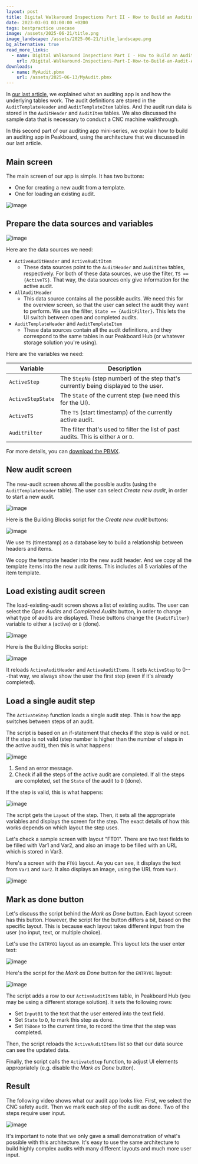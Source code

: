 ```yaml
---
layout: post
title: Digital Walkaround Inspections Part II - How to Build an Auditing App
date: 2023-03-01 03:00:00 +0200
tags: bestpractice usecase
image: /assets/2025-06-21/title.png
image_landscape: /assets/2025-06-21/title_landscape.png
bg_alternative: true
read_more_links:
  - name: Digital Walkaround Inspections Part I - How to Build an Auditing App
    url: /Digital-Walkaround-Inspections-Part-I-How-to-Build-an-Audit-App.html
downloads:
  - name: MyAudit.pbmx
    url: /assets/2025-06-13/MyAudit.pbmx
---
```

In [our last article](/Digital-Walkaround-Inspections-Part-I-How-to-Build-an-Audit-App.html), we explained what an auditing app is and how the underlying tables work. The audit definitions are stored in the `AuditTemplateHeader` and `AuditTemplateItem` tables. And the audit run data is stored in the `AuditHeader` and `AuditItem` tables. We also discussed the sample data that is necessary to conduct a CNC machine walkthrough.

In this second part of our auditing app mini-series, we explain how to build an auditing app in Peakboard, using the architecture that we discussed in our last article.

## Main screen

The main screen of our app is simple. It has two buttons:
* One for creating a new audit from a template.
* One for loading an existing audit.

![image](/assets/2025-06-21/010.png)

## Prepare the data sources and variables

![image](/assets/2025-06-21/020.png)

Here are the data sources we need:

- `ActiveAuditHeader` and `ActiveAuditItem`
    * These data sources point to the `AuditHeader` and `AuditItem` tables, respectively. For both of these data sources, we use the filter, `TS == {ActiveTS}`. That way, the data sources only give information for the active audit.
- `AllAuditHeader`
    * This data source contains all the possible audits. We need this for the overview screen, so that the user can select the audit they want to perform. We use the filter, `State == {AuditFilter}`. This lets the UI switch between open and completed audits.
- `AuditTemplateHeader` and `AuditTemplateItem`
    * These data sources contain all the audit definitions, and they correspond to the same tables in our Peakboard Hub (or whatever storage solution you're using).

Here are the variables we need:

| Variable        | Description |
| --------------- | ----------- |
| `ActiveStep`      | The `StepNo` (step number) of the step that's currently being displayed to the user. |
| `ActiveStepState` | The `State` of the current step (we need this for the UI). |
| `ActiveTS`       | The `TS` (start timestamp) of the currently active audit. |
| `AuditFilter`     | The filter that's used to filter the list of past audits. This is either `A` or `D`. |

For more details, you can [download the PBMX](/assets/2025-06-13/MyAudit.pbmx).

## New audit screen

The new-audit screen shows all the possible audits (using the `AuditTemplateHeader` table). The user can select *Create new audit*, in order to start a new audit.

![image](/assets/2025-06-21/030.png)

Here is the Building Blocks script for the *Create new audit* buttons:

![image](/assets/2025-06-21/040.png)

We use `TS` (timestamp) as a database key to build a relationship between headers and items.

We copy the template header into the new audit header. And we copy all the template items into the new audit items. This includes all 5 variables of the item template.

## Load existing audit screen

The load-existing-audit screen shows a list of existing audits. The user can select the *Open Audits* and *Completed Audits* button, in order to change what type of audits are displayed. These buttons change the `{AuditFilter}` variable to either `A` (active) or `D` (done).

![image](/assets/2025-06-21/050.png)

Here is the Building Blocks script:

![image](/assets/2025-06-21/060.png)

It reloads `ActiveAuditHeader` and `ActiveAuditItems`. It sets `ActiveStep` to 0---that way, we always show the user the first step (even if it's already completed).

## Load a single audit step

The `ActivateStep` function loads a single audit step. This is how the app switches between steps of an audit.

The script is based on an if-statement that checks if the step is valid or not. If the step is not valid (step number is higher than the number of steps in the active audit), then this is what happens:

![image](/assets/2025-06-21/070.png)

1. Send an error message.
2. Check if all the steps of the active audit are completed. If all the steps are completed, set the `State` of the audit to `D` (done).

If the step is valid, this is what happens:

![image](/assets/2025-06-21/071.png)

The script gets the `Layout` of the step. Then, it sets all the appropriate variables and displays the screen for the step. The exact details of how this works depends on which layout the step uses.

Let's check a sample screen with layout "FT01". There are two test fields to be filled with Var1 and Var2, and also an image to be filled with an URL which is stored in Var3.

Here's a screen with the `FT01` layout. As you can see, it displays the text from `Var1` and `Var2`. It also displays an image, using the URL from `Var3`.

![image](/assets/2025-06-21/080.png)

## Mark as done button

Let's discuss the script behind the *Mark as Done* button. Each layout screen has this button. However, the script for the button differs a bit, based on the specific layout. This is because each layout takes different input from the user (no input, text, or multiple choice).

Let's use the `ENTRY01` layout as an example. This layout lets the user enter text:

![image](/assets/2025-06-21/090.png)

Here's the script for the *Mark as Done* button for the `ENTRY01` layout:

![image](/assets/2025-06-21/100.png)

The script adds a row to our `ActiveAuditItems` table, in Peakboard Hub (you may be using a different storage solution). It sets the following rows:
* Set `Input01` to the text that the user entered into the text field.
* Set `State` to  `D`, to mark this step as done.
* Set `TSDone` to the current time, to record the time that the step was completed.

Then, the script reloads the `ActiveAuditItems` list so that our data source can see the updated data.

Finally, the script calls the `ActivateStep` function, to adjust UI elements appropriately (e.g. disable the *Mark as Done* button).

## Result

The following video shows what our audit app looks like. First, we select the CNC safety audit. Then we mark each step of the audit as done. Two of the steps require user input.

![image](/assets/2025-06-21/result.gif)

It's important to note that we only gave a small demonstration of what's possible with this architecture. It's easy to use the same architecture to build highly complex audits with many different layouts and much more user input.